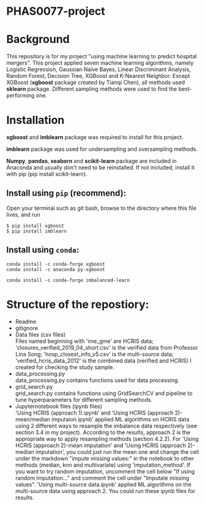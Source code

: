 # PHAS0077-project
# Background
This repository is for my project "using machine learning to predict hospital mergers". This project applied seven machine learning algorithms, namely Logistic Regression, Gaussian Naïve Bayes, Linear Discriminant Analysis, Random Forest, Decision Tree, XGBoost and K-Nearest Neighbor. Except XGBoost (**xgboost** package created by Tianqi Chen), all methods used **sklearn** package. Different sampling methods were used to find the best-performing one.

# Installation
**xgboost** and **imblearn** package was required to install for this project.

**imblearn** package was used for undersampling and oversampling methods.

**Numpy**, **pandas**, **seaborn** and **scikit-learn**  package are included in Anaconda and usually don't need to be reinstalled. If not included, install it with pip (pip install scikit-learn).

## Install using `pip` (recommend):
Open your terminal such as git bash, browse to the directory where this file lives, and run
```
$ pip install xgboost
$ pip install imblearn
```
## Install using `conda`:
```
conda install -c conda-forge xgboost
conda install -c anaconda py-xgboost
```
```
conda install -c conda-forge imbalanced-learn
```

# Structure of the repostiory:
* Readme
* gitignore
* Data files (csv files)\
Files named beginning with 'ime_gme' are HCRIS data; 'closures_verified_2019_04_short.csv' is the verified data from Professor Lina Song; 'hosp_closest_info_v5.csv' is the multi-source data; 'verified_hcris_data_2012' is the combined data (verified and HCRIS) I created for checking the study sample.
* data_processing.py\
data_processing.py contains functions used for data processing.
* grid_search.py\
grid_search.py contains functions using GridSearchCV and pipeline to tune hyperparameters for different sampling methods.
* Jupyternotebook files (ipynb files)\
'Using HCRIS (approach 1).ipynb' and 'Using HCRIS (approach 2)-mean/median imputaion.ipynb' applied ML algorithms on HCRIS data using 2 different ways to resample the imbalance data respectively (see section 3.4 in my project). According to the results, approach 2 is the appropriate way to apply resampling methods (section 4.2.2). For 'Using HCRIS (approach 2)-mean imputation' and 'Using HCRIS (approach 2)-median imputation', you could just run the mean one and change the cell under the markdown "impute missing values:" in the notebook to other methods (median, knn and multivariate) using 'imputation_method'. If you want to try random imputation, uncomment the cell below "If using random imputation..." and comment the cell under "Imputate missing values".
'Using multi-source data.ipynb' applied ML algorithms on the multi-source data using approach 2. You could run these ipynb files for results.